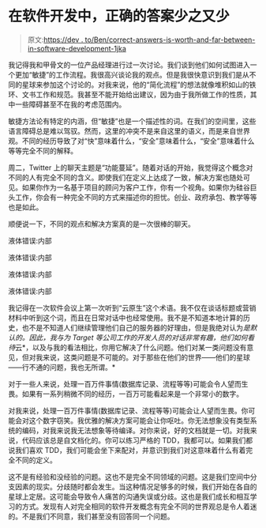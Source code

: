 # 在软件开发中，正确的答案少之又少

> 原文:[https://dev . to/Ben/correct-answers-is-worth-and-far-between-in-software-development-1jka](https://dev.to/ben/correct-answers-are-few-and-far-between-in-software-development-1jka)

我记得我和甲骨文的一位产品经理进行过一次讨论。我们谈到他们如何试图进入一个更加“敏捷”的工作流程。我很高兴谈论我的观点。但是我很快意识到我们是从不同的星球来参加这个讨论的。对我来说，他的“简化流程”的想法就像堆积如山的铁环、文书工作和规范。我甚至不能开始给出建议，因为由于我所做工作的性质，其中一些障碍甚至不在我的考虑范围内。

敏捷方法论有特定的内涵，但“敏捷”也是一个描述性的词。在我们的空间里，这些语言障碍总是难以驾驭。然而，这里的冲突不是来自这里的语义，而是来自世界观。不同的经历导致了对“快”意味着什么，“安全”意味着什么，“安全”意味着什么等等完全不同的解释。

周二，Twitter 上的聊天主题是“功能蔓延”。随着对话的开始，我觉得这个概念对不同的人有完全不同的含义。即使我们在定义上达成了一致，解决方案也随处可见。如果你作为一名基于项目的顾问为客户工作，你有一个视角。如果你为硅谷巨头工作，你会有一种完全不同的方式来描述你的担忧。创业、政府承包、教学等等也是如此。

顺便说一下，不同的观点和解决方案真的是一次很棒的聊天。

液体错误:内部

液体错误:内部

液体错误:内部

液体错误:内部

我记得在一次软件会议上第一次听到“云原生”这个术语。我不仅在谈话标题或营销材料中听到这个词，而且在日常对话中也经常使用。我不是不知道本地计算的历史，也不是不知道人们继续管理他们自己的服务器的好理由，但是我绝对认为*是默认的。因此，我与为 Target 等公司工作的开发人员的对话非常有趣，他们如何看待*云*，以及与我的看法相比，你用它解决了什么问题。他们对某一类问题没有意见，但对我来说，这类问题是不可能的。对于那些在他们的世界——他们的星球——行不通的问题，我也无所谓。*

对于一些人来说，处理一百万件事情(数据库记录、流程等等)可能会令人望而生畏。如果有一系列稍微不同的经历，一百万可能看起来是一个非常小的数字。

对我来说，处理一百万件事情(数据库记录、流程等等)可能会让人望而生畏。你可能会对这个数字窃笑。我优雅的解决方案可能会让你呕吐。你无法想象没有类型系统的编码，对我来说我无法想象等待编译。对你来说，好的文档就是一切。对我来说，代码应该总是自文档化的。你可以练习严格的 TDD，我都可以。如果我们都说我们喜欢 TDD，我们可能会坐下来配对，并意识到我们对这意味着什么有着完全不同的定义。

这不是有经验和没经验的问题。这也不是完全不同领域的问题。这是我们空间中分支因素的现实。分歧随时都会发生。当这种情况足够多的时候，我们开始在各自的星球上定居。这可能会导致令人痛苦的沟通失误或分歧。这也是我们成长和相互学习的方式。发现有人对完全相同的软件开发概念有完全不同的世界观总是令人着迷的。不是我们不同意，我们甚至没有回答同一个问题。